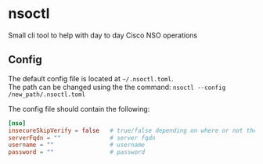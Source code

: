 # nsoctl
Small cli tool to help with day to day Cisco NSO operations

## Config
The default config file is located at `~/.nsoctl.toml`.<br>
The path can be changed using the the command: `nsoctl --config /new_path/.nsoctl.toml`

The config file should contain the following:
````toml
[nso]
insecureSkipVerify = false   # true/false depending on where or not the client trusts the ssl certificate of server
serverFqdn = ""              # server fqdn
username = ""                # username
password = ""                # password
````
